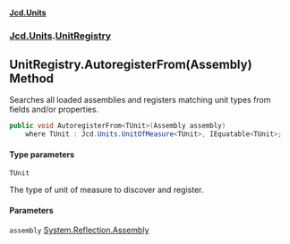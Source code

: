 #### [Jcd.Units](index 'index')
### [Jcd.Units](Jcd.Units 'Jcd.Units').[UnitRegistry](UnitRegistry 'Jcd.Units.UnitRegistry')

## UnitRegistry.AutoregisterFrom<TUnit>(Assembly) Method

Searches all loaded assemblies and registers matching unit types from fields and/or properties.

```csharp
public void AutoregisterFrom<TUnit>(Assembly assembly)
    where TUnit : Jcd.Units.UnitOfMeasure<TUnit>, IEquatable<TUnit>;
```
#### Type parameters

<a name='Jcd.Units.UnitRegistry.AutoregisterFrom_TUnit_(Assembly).TUnit'></a>

`TUnit`

The type of unit of measure to discover and register.
#### Parameters

<a name='Jcd.Units.UnitRegistry.AutoregisterFrom_TUnit_(Assembly).assembly'></a>

`assembly` [System.Reflection.Assembly](https://docs.microsoft.com/en-us/dotnet/api/System.Reflection.Assembly 'System.Reflection.Assembly')